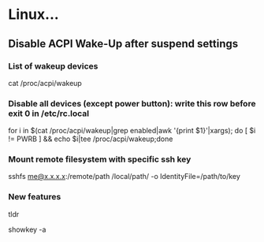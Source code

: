 # Linux...

## Disable ACPI Wake-Up after suspend settings 
### List of wakeup devices
cat /proc/acpi/wakeup
### Disable all devices (except power button): write this row before exit 0 in /etc/rc.local
for i in $(cat /proc/acpi/wakeup|grep enabled|awk '{print $1}'|xargs); do [ $i != PWRB ] && echo $i|tee /proc/acpi/wakeup;done

### Mount remote filesystem with specific ssh key
sshfs me@x.x.x.x:/remote/path /local/path/ -o IdentityFile=/path/to/key


### New features
tldr

showkey -a
